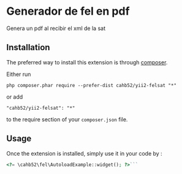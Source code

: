 Generador de fel en pdf
=======================
Genera un pdf al recibir el xml de la sat

Installation
------------

The preferred way to install this extension is through [composer](http://getcomposer.org/download/).

Either run

```
php composer.phar require --prefer-dist cahb52/yii2-felsat "*"
```

or add

```
"cahb52/yii2-felsat": "*"
```

to the require section of your `composer.json` file.


Usage
-----

Once the extension is installed, simply use it in your code by  :

```php
<?= \cahb52\fel\AutoloadExample::widget(); ?>```
